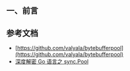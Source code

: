 

## 一、前言







## 参考文档

-   [https://github.com/valyala/bytebufferpool](https://github.com/valyala/bytebufferpool)
-   [深度解密 Go 语言之 sync.Pool](https://www.cnblogs.com/qcrao-2018/p/12736031.html)

